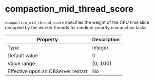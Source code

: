 compaction_mid_thread_score
=============================================

`compaction_mid_thread_score` specifies the weight of the CPU time slice occupied by the worker threads for medium-priority compaction tasks.

| **Property** | **Description** |
|------------------|----------|
| Type | Integer |
| Default value | 0 |
| Value range | \[0, 100\] |
| Effective upon an OBServer restart | No |
